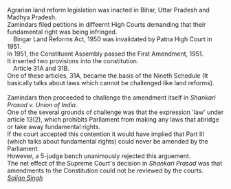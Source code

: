 Agrarian land reform legislation was inacted in Bihar, Uttar Pradesh and Madhya Pradesh.<br>
Zamindars filed petitions in diffeernt High Courts demanding that their fundamental right was being infringed.<br>
&emsp;Bingar Land Reforms Act, 1950 was invalidated by Patna High Court in 1951.<br>
In 1951, the Constituent Assembly passed the First Amendment, 1951.<br>
It inserted two provisions into the constitution.<br>
&emsp;Article 31A and 31B.<br>
One of these articles, 31A, became the basis of the Nineth Schedule (It basically talks about laws which cannot be challenged like land reforms).<br><br>
Zamindars then proceeded to challenge the amendment itself in <i>Shankari Prasad v. Union of India</i>.<br>
One of the several grounds of challenge was that the expression 'law' under article 13(2), which prohibits Parliament from making any laws that abridge or take away fundamental rights.<br>
If the court accepted this contention it would have implied that Part III (which talks about fundamental rights) could never be amended by the Parliament.<br>
However, a 5-judge bench unanimously rejected this arguement.<br>
The net effect of the Supreme Court's decision in <i>Shankari Prasad</i> was that amendments to the Constitution could not be reviewed by the courts.<br>
[<i>Sajjan Singh</i>](./Sajjan%20Singh.md)
